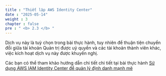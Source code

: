 ```yaml
---
title : "Thiết lập AWS Identity Center"
date : "2025-05-14" 
weight : 3
chapter : false
pre : " <b> 2.3 </b> "
---
```


Dịch vụ này là tuỳ chọn trong bài thực hành, tuy nhiên để thuận tiện chuyển đổi giữa tài khoản Quản trị được uỷ quyền và các tài khoản thành viên khác, việc kích hoạt dịch vụ này được khuyến nghị.

Các bạn có thể tham khảo hướng dẫn chi tiết chi tiết tại bài thực hành [Sử dụng AWS IAM Identity Center để quản lý định danh mạnh mẽ](https://000012.awsstudygroup.com/vi/)